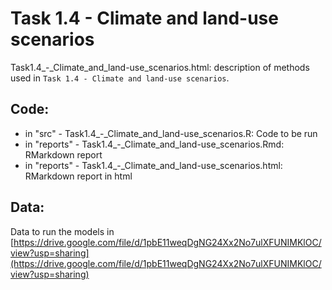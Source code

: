 # Task 1.4 - Climate and land-use scenarios

Task1.4_-_Climate_and_land-use_scenarios.html: description of methods used in `Task 1.4 - Climate and land-use scenarios`.

## Code:

+ in "src" - Task1.4_-_Climate_and_land-use_scenarios.R: Code to be run
+ in "reports" - Task1.4_-_Climate_and_land-use_scenarios.Rmd: RMarkdown report
+ in "reports" - Task1.4_-_Climate_and_land-use_scenarios.html: RMarkdown report in html

## Data:

Data to run the models in [https://drive.google.com/file/d/1pbE11weqDgNG24Xx2No7ulXFUNIMKlOC/view?usp=sharing](https://drive.google.com/file/d/1pbE11weqDgNG24Xx2No7ulXFUNIMKlOC/view?usp=sharing)

